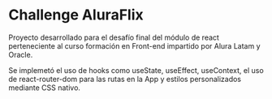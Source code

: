 # Challenge AluraFlix

Proyecto desarrollado para el desafío final del módulo de react perteneciente al curso formación en Front-end impartido por Alura Latam y Oracle.

Se implemetó el uso de hooks como useState, useEffect, useContext, el uso de react-router-dom para las rutas en la App y estilos personalizados mediante CSS nativo.
